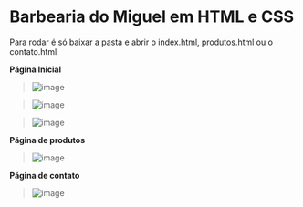 <h1>Barbearia do Miguel em HTML e CSS</h1>

Para rodar é só baixar a pasta e abrir o index.html, produtos.html ou o contato.html


<strong>Página Inicial</strong>

> ![image](https://user-images.githubusercontent.com/73134442/204502141-cd67f530-8c6a-4133-957f-802d29c28398.png)

> ![image](https://user-images.githubusercontent.com/73134442/204502409-025bff7d-fcaa-49b7-8f6b-23f713098207.png)

> ![image](https://user-images.githubusercontent.com/73134442/204503344-9cc6bdbb-73c7-49ea-a2f7-8c7fc9fdafc0.png)


<strong>Página de produtos</strong>

> ![image](https://user-images.githubusercontent.com/73134442/204503450-7c56518d-2b80-4bbf-b8bb-ae56adfa606c.png)


<strong>Página de contato</strong>

> ![image](https://user-images.githubusercontent.com/73134442/204503661-a0f90547-65dc-4a7a-b523-654a2f763976.png)
